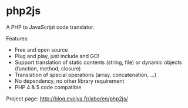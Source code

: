 php2js
======

A PHP to JavaScript code translator.

Features:
  - Free and open source
  - Plug and play, just include and GO!
  - Support translation of static contents (string, file) or dynamic
    objects (function, method, closure)
  - Translation of special operations (array, concatenation, ...) 
  - No dependency, no other library requirement
  - PHP 4 & 5 code compatible

Project page: http://blog.evolya.fr/labo/en/php2js/
